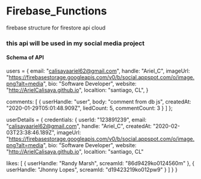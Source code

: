 # Firebase_Functions

firebase structure for firestore api cloud

### this api will be used in my social media project
#### Schema of API

users = {
  email: "calisayaariel62@gmail.com",
  handle: "Ariel_C",
  imageUrl: "https://firebasestorage.googleapis.com/v0/b/social.appspot.com/o/image.png?alt=media",
  bio: "Software Developer",
  website: "http://ArielCalisaya.github.io",
  localtion: "santiago, CL",
}

comments: [
    {
      userHandle: "user",
      body: "comment from db js",
      createdAt: "2020-01-29T05:01:48.909Z",
      liedCount: 5,
      commentCount: 3
    }
  ]
};


userDetails = {
  credentials: {
    userId: "123891239",
    email: "calisayaariel62@gmail.com",
    handle: "Ariel_C",
    createdAt: "2020-02-03T23:38:46.189Z",
    imageUrl: "https://firebasestorage.googleapis.com/v0/b/social.appspot.com/o/image.png?alt=media",
    bio: "Software Developer",
    website: "http://ArielCalisaya.github.io",
    localtion: "santiago, CL"

  likes: [
    {
      userHandle: "Randy Marsh",
      screamId: "86d9429ko0124560m"
    },
    {
      userHandle: "Jhonny Lopes",
      screamId: "d19423219ko012pw9"
    }
  ]
  }
}